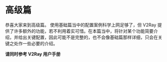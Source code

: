 # 高级篇

恭喜大家来到高级篇。
使用基础篇当中的配置案例科学上网足够了，但 V2Ray 提供了许多额外的功能，若不利用着实可惜。在本篇当中，将针对某个功能简要介绍，并给出关键配置，因此可能不是完整的，也不会像基础篇那样详细，只会在关键之处作一些必要的介绍。

**请同时参考 V2Ray 用户手册**

